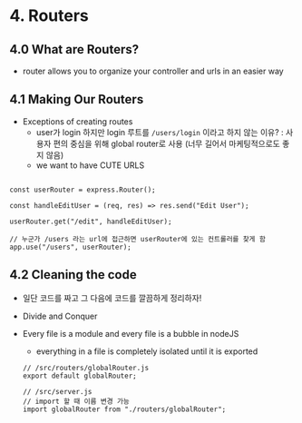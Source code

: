 # 4. Routers

## 4.0 What are Routers?

- router allows you to organize your controller and urls in an easier way

## 4.1 Making Our Routers

- Exceptions of creating routes
  - user가 login 하지만 login 루트를 `/users/login` 이라고 하지 않는 이유?
    : 사용자 편의 중심을 위해 global router로 사용 (너무 길어서 마케팅적으로도 좋지 않음)
  - we want to have CUTE URLS

```

const userRouter = express.Router();

const handleEditUser = (req, res) => res.send("Edit User");

userRouter.get("/edit", handleEditUser);

// 누군가 /users 라는 url에 접근하면 userRouter에 있는 컨트롤러를 찾게 함
app.use("/users", userRouter);
```

## 4.2 Cleaning the code

- 일단 코드를 짜고 그 다음에 코드를 깔끔하게 정리하자!
- Divide and Conquer

- Every file is a module and every file is a bubble in nodeJS

  - everything in a file is completely isolated until it is exported

  ```
  // /src/routers/globalRouter.js
  export default globalRouter;

  // /src/server.js
  // import 할 때 이름 변경 가능
  import globalRouter from "./routers/globalRouter";
  ```
